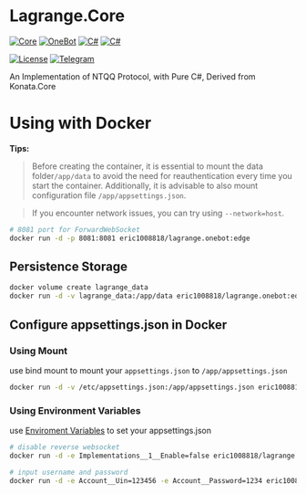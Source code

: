 # Lagrange.Core

[![Core](https://img.shields.io/badge/Lagrange-Core-blue)](#)
[![OneBot](https://img.shields.io/badge/Lagrange-OneBot-blue)](#)
[![C#](https://img.shields.io/badge/Core-%20.NET_6-blue)](#)
[![C#](https://img.shields.io/badge/OneBot-%20.NET_7-blue)](#)

[![License](https://img.shields.io/static/v1?label=LICENSE&message=GPL-3.0&color=lightrey)](#)
[![Telegram](https://img.shields.io/endpoint?url=https%3A%2F%2Ftelegram-badge-4mbpu8e0fit4.runkit.sh%2F%3Furl%3Dhttps%3A%2F%2Ft.me%2F%2B6HNTeJO0JqtlNmRl)](https://t.me/+6HNTeJO0JqtlNmRl)

An Implementation of NTQQ Protocol, with Pure C#, Derived from Konata.Core


# Using with Docker

**Tips:**

>Before creating the container, it is essential to mount the data folder`/app/data` to avoid the need for reauthentication every time you start the container. Additionally, it is advisable to also mount configuration file `/app/appsettings.json`.

> If you encounter network issues, you can try using `--network=host`.

```bash
# 8081 port for ForwardWebSocket
docker run -d -p 8081:8081 eric1008818/lagrange.onebot:edge
```

## Persistence Storage

```bash
docker volume create lagrange_data
docker run -d -v lagrange_data:/app/data eric1008818/lagrange.onebot:edge
```

## Configure appsettings.json in Docker

### Using Mount

use bind mount to mount your `appsettings.json` to `/app/appsettings.json`		
```bash
docker run -d -v /etc/appsettings.json:/app/appsettings.json eric1008818/lagrange.onebot:edge
```

### Using Environment Variables

use [Enviroment Variables](https://learn.microsoft.com/en-us/aspnet/core/fundamentals/configuration/?view=aspnetcore-7.0#naming-of-environment-variables) to set your appsettings.json
```bash
# disable reverse websocket
docker run -d -e Implementations__1__Enable=false eric1008818/lagrange.onebot:edge
```

```bash
# input username and password
docker run -d -e Account__Uin=123456 -e Account__Password=1234 eric1008818/lagrange.onebot:edge
```